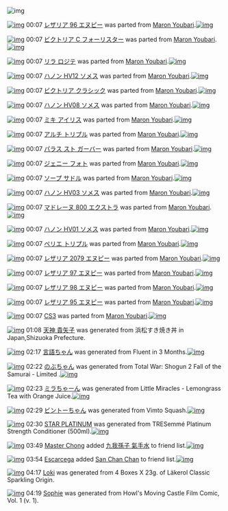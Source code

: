 ![img](http://gdrive-cdn.herokuapp.com/537b65a5bc09f0000721dda7/512px-barcode.png)

[![img](http://www.deviantsart.com/f213sj.png)](http://www.barcodekanojo.com/kanojo/645798/%E3%83%AC%E3%82%B6%E3%83%AA%E3%82%A2%2096%20%E3%82%A8%E3%83%8C%E3%83%94%E3%83%BC) 00:07 [レザリア 96 エヌピー](http://www.barcodekanojo.com/kanojo/645798/%E3%83%AC%E3%82%B6%E3%83%AA%E3%82%A2%2096%20%E3%82%A8%E3%83%8C%E3%83%94%E3%83%BC) was parted from [Maron Youbari](http://www.barcodekanojo.com/kanojo/645798/%E3%83%AC%E3%82%B6%E3%83%AA%E3%82%A2%2096%20%E3%82%A8%E3%83%8C%E3%83%94%E3%83%BC).[![img](http://www.deviantsart.com/1vr32eu.jpeg)](http://www.barcodekanojo.com/user/212228/Maron%20Youbari) 

[![img](http://www.deviantsart.com/1nec4ir.png)](http://www.barcodekanojo.com/kanojo/2513179/%E3%83%93%E3%82%AF%E3%83%88%E3%83%AA%E3%82%A2%20C%20%E3%83%95%E3%82%A9%E3%83%BC%E3%83%AA%E3%82%B9%E3%82%BF%E3%83%BC) 00:07 [ビクトリア C フォーリスター](http://www.barcodekanojo.com/kanojo/2513179/%E3%83%93%E3%82%AF%E3%83%88%E3%83%AA%E3%82%A2%20C%20%E3%83%95%E3%82%A9%E3%83%BC%E3%83%AA%E3%82%B9%E3%82%BF%E3%83%BC) was parted from [Maron Youbari](http://www.barcodekanojo.com/kanojo/2513179/%E3%83%93%E3%82%AF%E3%83%88%E3%83%AA%E3%82%A2%20C%20%E3%83%95%E3%82%A9%E3%83%BC%E3%83%AA%E3%82%B9%E3%82%BF%E3%83%BC).[![img](http://www.deviantsart.com/1vr32eu.jpeg)](http://www.barcodekanojo.com/user/212228/Maron%20Youbari) 

[![img](http://www.deviantsart.com/3sq16lr.png)](http://www.barcodekanojo.com/kanojo/2540186/%E3%83%AA%E3%83%A9%20%E3%83%AD%E3%82%B8%E3%83%86) 00:07 [リラ ロジテ](http://www.barcodekanojo.com/kanojo/2540186/%E3%83%AA%E3%83%A9%20%E3%83%AD%E3%82%B8%E3%83%86) was parted from [Maron Youbari](http://www.barcodekanojo.com/kanojo/2540186/%E3%83%AA%E3%83%A9%20%E3%83%AD%E3%82%B8%E3%83%86).[![img](http://www.deviantsart.com/1vr32eu.jpeg)](http://www.barcodekanojo.com/user/212228/Maron%20Youbari) 

[![img](http://www.deviantsart.com/4l9t2o.png)](http://www.barcodekanojo.com/kanojo/2515540/%E3%83%8F%E3%83%8E%E3%83%B3%20HV12%20%E3%82%BD%E3%83%A1%E3%82%B9) 00:07 [ハノン HV12 ソメス](http://www.barcodekanojo.com/kanojo/2515540/%E3%83%8F%E3%83%8E%E3%83%B3%20HV12%20%E3%82%BD%E3%83%A1%E3%82%B9) was parted from [Maron Youbari](http://www.barcodekanojo.com/kanojo/2515540/%E3%83%8F%E3%83%8E%E3%83%B3%20HV12%20%E3%82%BD%E3%83%A1%E3%82%B9).[![img](http://www.deviantsart.com/1vr32eu.jpeg)](http://www.barcodekanojo.com/user/212228/Maron%20Youbari) 

[![img](http://www.deviantsart.com/2g56hkl.png)](http://www.barcodekanojo.com/kanojo/2513145/%E3%83%93%E3%82%AF%E3%83%88%E3%83%AA%E3%82%A2%20%E3%82%AF%E3%83%A9%E3%82%B7%E3%83%83%E3%82%AF) 00:07 [ビクトリア クラシック](http://www.barcodekanojo.com/kanojo/2513145/%E3%83%93%E3%82%AF%E3%83%88%E3%83%AA%E3%82%A2%20%E3%82%AF%E3%83%A9%E3%82%B7%E3%83%83%E3%82%AF) was parted from [Maron Youbari](http://www.barcodekanojo.com/kanojo/2513145/%E3%83%93%E3%82%AF%E3%83%88%E3%83%AA%E3%82%A2%20%E3%82%AF%E3%83%A9%E3%82%B7%E3%83%83%E3%82%AF).[![img](http://www.deviantsart.com/1vr32eu.jpeg)](http://www.barcodekanojo.com/user/212228/Maron%20Youbari) 

[![img](http://www.deviantsart.com/1omn3vr.png)](http://www.barcodekanojo.com/kanojo/2515537/%E3%83%8F%E3%83%8E%E3%83%B3%20HV08%20%E3%82%BD%E3%83%A1%E3%82%B9) 00:07 [ハノン HV08 ソメス](http://www.barcodekanojo.com/kanojo/2515537/%E3%83%8F%E3%83%8E%E3%83%B3%20HV08%20%E3%82%BD%E3%83%A1%E3%82%B9) was parted from [Maron Youbari](http://www.barcodekanojo.com/kanojo/2515537/%E3%83%8F%E3%83%8E%E3%83%B3%20HV08%20%E3%82%BD%E3%83%A1%E3%82%B9).[![img](http://www.deviantsart.com/1vr32eu.jpeg)](http://www.barcodekanojo.com/user/212228/Maron%20Youbari) 

[![img](http://www.deviantsart.com/2ajqq2m.png)](http://www.barcodekanojo.com/kanojo/2523677/%E3%83%9F%E3%82%AD%20%E3%82%A2%E3%82%A4%E3%83%AA%E3%82%B9) 00:07 [ミキ アイリス](http://www.barcodekanojo.com/kanojo/2523677/%E3%83%9F%E3%82%AD%20%E3%82%A2%E3%82%A4%E3%83%AA%E3%82%B9) was parted from [Maron Youbari](http://www.barcodekanojo.com/kanojo/2523677/%E3%83%9F%E3%82%AD%20%E3%82%A2%E3%82%A4%E3%83%AA%E3%82%B9).[![img](http://www.deviantsart.com/1vr32eu.jpeg)](http://www.barcodekanojo.com/user/212228/Maron%20Youbari) 

[![img](http://www.deviantsart.com/2ijkotl.png)](http://www.barcodekanojo.com/kanojo/2529697/%E3%82%A2%E3%83%AB%E3%83%81%20%E3%83%88%E3%83%AA%E3%83%97%E3%83%AB) 00:07 [アルチ トリプル](http://www.barcodekanojo.com/kanojo/2529697/%E3%82%A2%E3%83%AB%E3%83%81%20%E3%83%88%E3%83%AA%E3%83%97%E3%83%AB) was parted from [Maron Youbari](http://www.barcodekanojo.com/kanojo/2529697/%E3%82%A2%E3%83%AB%E3%83%81%20%E3%83%88%E3%83%AA%E3%83%97%E3%83%AB).[![img](http://www.deviantsart.com/1vr32eu.jpeg)](http://www.barcodekanojo.com/user/212228/Maron%20Youbari) 

[![img](http://www.deviantsart.com/16j8i4i.png)](http://www.barcodekanojo.com/kanojo/2518696/%E3%83%91%E3%83%A9%E3%82%B9%20%E3%82%B9%E3%83%88%20%E3%82%AC%E3%83%BC%E3%83%90%E3%83%BC) 00:07 [パラス スト ガーバー](http://www.barcodekanojo.com/kanojo/2518696/%E3%83%91%E3%83%A9%E3%82%B9%20%E3%82%B9%E3%83%88%20%E3%82%AC%E3%83%BC%E3%83%90%E3%83%BC) was parted from [Maron Youbari](http://www.barcodekanojo.com/kanojo/2518696/%E3%83%91%E3%83%A9%E3%82%B9%20%E3%82%B9%E3%83%88%20%E3%82%AC%E3%83%BC%E3%83%90%E3%83%BC).[![img](http://www.deviantsart.com/1vr32eu.jpeg)](http://www.barcodekanojo.com/user/212228/Maron%20Youbari) 

[![img](http://www.deviantsart.com/1mfbjh0.png)](http://www.barcodekanojo.com/kanojo/2536510/%E3%82%B8%E3%82%A7%E3%83%8B%E3%83%BC%20%E3%83%95%E3%82%A9%E3%83%88) 00:07 [ジェニー フォト](http://www.barcodekanojo.com/kanojo/2536510/%E3%82%B8%E3%82%A7%E3%83%8B%E3%83%BC%20%E3%83%95%E3%82%A9%E3%83%88) was parted from [Maron Youbari](http://www.barcodekanojo.com/kanojo/2536510/%E3%82%B8%E3%82%A7%E3%83%8B%E3%83%BC%20%E3%83%95%E3%82%A9%E3%83%88).[![img](http://www.deviantsart.com/1vr32eu.jpeg)](http://www.barcodekanojo.com/user/212228/Maron%20Youbari) 

[![img](http://www.deviantsart.com/1tfl2c7.png)](http://www.barcodekanojo.com/kanojo/2532245/%E3%82%BD%E3%83%BC%E3%83%97%20%E3%82%B5%E3%83%89%E3%83%AB) 00:07 [ソープ サドル](http://www.barcodekanojo.com/kanojo/2532245/%E3%82%BD%E3%83%BC%E3%83%97%20%E3%82%B5%E3%83%89%E3%83%AB) was parted from [Maron Youbari](http://www.barcodekanojo.com/kanojo/2532245/%E3%82%BD%E3%83%BC%E3%83%97%20%E3%82%B5%E3%83%89%E3%83%AB).[![img](http://www.deviantsart.com/1vr32eu.jpeg)](http://www.barcodekanojo.com/user/212228/Maron%20Youbari) 

[![img](http://www.deviantsart.com/1ns2m2o.png)](http://www.barcodekanojo.com/kanojo/2515518/%E3%83%8F%E3%83%8E%E3%83%B3%20HV03%20%E3%82%BD%E3%83%A1%E3%82%B9) 00:07 [ハノン HV03 ソメス](http://www.barcodekanojo.com/kanojo/2515518/%E3%83%8F%E3%83%8E%E3%83%B3%20HV03%20%E3%82%BD%E3%83%A1%E3%82%B9) was parted from [Maron Youbari](http://www.barcodekanojo.com/kanojo/2515518/%E3%83%8F%E3%83%8E%E3%83%B3%20HV03%20%E3%82%BD%E3%83%A1%E3%82%B9).[![img](http://www.deviantsart.com/1vr32eu.jpeg)](http://www.barcodekanojo.com/user/212228/Maron%20Youbari) 

[![img](http://www.deviantsart.com/2kgrh6q.png)](http://www.barcodekanojo.com/kanojo/2523698/%E3%83%9E%E3%83%89%E3%83%AC%E3%83%BC%E3%83%8C%20800%20%E3%82%A8%E3%82%AF%E3%82%B9%E3%83%88%E3%83%A9) 00:07 [マドレーヌ 800 エクストラ](http://www.barcodekanojo.com/kanojo/2523698/%E3%83%9E%E3%83%89%E3%83%AC%E3%83%BC%E3%83%8C%20800%20%E3%82%A8%E3%82%AF%E3%82%B9%E3%83%88%E3%83%A9) was parted from [Maron Youbari](http://www.barcodekanojo.com/kanojo/2523698/%E3%83%9E%E3%83%89%E3%83%AC%E3%83%BC%E3%83%8C%20800%20%E3%82%A8%E3%82%AF%E3%82%B9%E3%83%88%E3%83%A9).[![img](http://www.deviantsart.com/1vr32eu.jpeg)](http://www.barcodekanojo.com/user/212228/Maron%20Youbari) 

[![img](http://www.deviantsart.com/o1nvci.png)](http://www.barcodekanojo.com/kanojo/2515513/%E3%83%8F%E3%83%8E%E3%83%B3%20HV01%20%E3%82%BD%E3%83%A1%E3%82%B9) 00:07 [ハノン HV01 ソメス](http://www.barcodekanojo.com/kanojo/2515513/%E3%83%8F%E3%83%8E%E3%83%B3%20HV01%20%E3%82%BD%E3%83%A1%E3%82%B9) was parted from [Maron Youbari](http://www.barcodekanojo.com/kanojo/2515513/%E3%83%8F%E3%83%8E%E3%83%B3%20HV01%20%E3%82%BD%E3%83%A1%E3%82%B9).[![img](http://www.deviantsart.com/1vr32eu.jpeg)](http://www.barcodekanojo.com/user/212228/Maron%20Youbari) 

[![img](http://www.deviantsart.com/1d11nhv.png)](http://www.barcodekanojo.com/kanojo/2523427/%E3%83%9A%E3%83%AA%E3%82%A8%20%E3%83%88%E3%83%AA%E3%83%97%E3%83%AB) 00:07 [ペリエ トリプル](http://www.barcodekanojo.com/kanojo/2523427/%E3%83%9A%E3%83%AA%E3%82%A8%20%E3%83%88%E3%83%AA%E3%83%97%E3%83%AB) was parted from [Maron Youbari](http://www.barcodekanojo.com/kanojo/2523427/%E3%83%9A%E3%83%AA%E3%82%A8%20%E3%83%88%E3%83%AA%E3%83%97%E3%83%AB).[![img](http://www.deviantsart.com/1vr32eu.jpeg)](http://www.barcodekanojo.com/user/212228/Maron%20Youbari) 

[![img](http://www.deviantsart.com/2jvipij.png)](http://www.barcodekanojo.com/kanojo/645924/%E3%83%AC%E3%82%B6%E3%83%AA%E3%82%A2%202079%20%E3%82%A8%E3%83%8C%E3%83%94%E3%83%BC) 00:07 [レザリア 2079 エヌピー](http://www.barcodekanojo.com/kanojo/645924/%E3%83%AC%E3%82%B6%E3%83%AA%E3%82%A2%202079%20%E3%82%A8%E3%83%8C%E3%83%94%E3%83%BC) was parted from [Maron Youbari](http://www.barcodekanojo.com/kanojo/645924/%E3%83%AC%E3%82%B6%E3%83%AA%E3%82%A2%202079%20%E3%82%A8%E3%83%8C%E3%83%94%E3%83%BC).[![img](http://www.deviantsart.com/1vr32eu.jpeg)](http://www.barcodekanojo.com/user/212228/Maron%20Youbari) 

[![img](http://www.deviantsart.com/13ek941.png)](http://www.barcodekanojo.com/kanojo/631682/%E3%83%AC%E3%82%B6%E3%83%AA%E3%82%A2%2097%20%E3%82%A8%E3%83%8C%E3%83%94%E3%83%BC) 00:07 [レザリア 97 エヌピー](http://www.barcodekanojo.com/kanojo/631682/%E3%83%AC%E3%82%B6%E3%83%AA%E3%82%A2%2097%20%E3%82%A8%E3%83%8C%E3%83%94%E3%83%BC) was parted from [Maron Youbari](http://www.barcodekanojo.com/kanojo/631682/%E3%83%AC%E3%82%B6%E3%83%AA%E3%82%A2%2097%20%E3%82%A8%E3%83%8C%E3%83%94%E3%83%BC).[![img](http://www.deviantsart.com/1vr32eu.jpeg)](http://www.barcodekanojo.com/user/212228/Maron%20Youbari) 

[![img](http://www.deviantsart.com/2qq4de9.png)](http://www.barcodekanojo.com/kanojo/645782/%E3%83%AC%E3%82%B6%E3%83%AA%E3%82%A2%2098%20%E3%82%A8%E3%83%8C%E3%83%94%E3%83%BC) 00:07 [レザリア 98 エヌピー](http://www.barcodekanojo.com/kanojo/645782/%E3%83%AC%E3%82%B6%E3%83%AA%E3%82%A2%2098%20%E3%82%A8%E3%83%8C%E3%83%94%E3%83%BC) was parted from [Maron Youbari](http://www.barcodekanojo.com/kanojo/645782/%E3%83%AC%E3%82%B6%E3%83%AA%E3%82%A2%2098%20%E3%82%A8%E3%83%8C%E3%83%94%E3%83%BC).[![img](http://www.deviantsart.com/1vr32eu.jpeg)](http://www.barcodekanojo.com/user/212228/Maron%20Youbari) 

[![img](http://www.deviantsart.com/2sk3b6g.png)](http://www.barcodekanojo.com/kanojo/631662/%E3%83%AC%E3%82%B6%E3%83%AA%E3%82%A2%20%2095%20%E3%82%A8%E3%83%8C%E3%83%94%E3%83%BC) 00:07 [レザリア  95 エヌピー](http://www.barcodekanojo.com/kanojo/631662/%E3%83%AC%E3%82%B6%E3%83%AA%E3%82%A2%20%2095%20%E3%82%A8%E3%83%8C%E3%83%94%E3%83%BC) was parted from [Maron Youbari](http://www.barcodekanojo.com/kanojo/631662/%E3%83%AC%E3%82%B6%E3%83%AA%E3%82%A2%20%2095%20%E3%82%A8%E3%83%8C%E3%83%94%E3%83%BC).[![img](http://www.deviantsart.com/1vr32eu.jpeg)](http://www.barcodekanojo.com/user/212228/Maron%20Youbari) 

[![img](http://www.deviantsart.com/1ks9h5v.png)](http://www.barcodekanojo.com/kanojo/77208/CS3) 00:07 [CS3](http://www.barcodekanojo.com/kanojo/77208/CS3) was parted from [Maron Youbari](http://www.barcodekanojo.com/kanojo/77208/CS3).[![img](http://www.deviantsart.com/1vr32eu.jpeg)](http://www.barcodekanojo.com/user/212228/Maron%20Youbari) 

[![img](http://www.deviantsart.com/22dk1m9.png)](http://www.barcodekanojo.com/kanojo/3192415/%E5%A4%A9%E7%A5%9E%20%E8%B2%B4%E7%9F%A2%E5%AD%90) 01:08 [天神 貴矢子](http://www.barcodekanojo.com/kanojo/3192415/%E5%A4%A9%E7%A5%9E%20%E8%B2%B4%E7%9F%A2%E5%AD%90) was generated from 浜松すき焼き丼 in Japan,Shizuoka Prefecture.

[![img](http://www.deviantsart.com/2vu3et.png)](http://www.barcodekanojo.com/kanojo/3192416/%E8%A8%80%E8%AA%9E%E3%81%A1%E3%82%83%E3%82%93) 02:17 [言語ちゃん](http://www.barcodekanojo.com/kanojo/3192416/%E8%A8%80%E8%AA%9E%E3%81%A1%E3%82%83%E3%82%93) was generated from Fluent in 3 Months.[![img](http://www.deviantsart.com/3ahi342.jpeg)](http://www.barcodekanojo.com/product_images/barcode/6017727/1423156621/Fluent%20in%203%20Months.jpg) 

[![img](http://www.deviantsart.com/28mrice.png)](http://www.barcodekanojo.com/kanojo/3192417/%E3%81%AE%E3%81%B6%E3%81%A1%E3%82%83%E3%82%93) 02:22 [のぶちゃん](http://www.barcodekanojo.com/kanojo/3192417/%E3%81%AE%E3%81%B6%E3%81%A1%E3%82%83%E3%82%93) was generated from Total War: Shogun 2 Fall of the Samurai - Limited .[![img](http://www.deviantsart.com/1t69li9.jpeg)](http://www.barcodekanojo.com/product_images/barcode/6017728/1423156888/Total%20War%3A%20Shogun%202%20Fall%20of%20the%20Samurai%20-%20Limited%20.jpg) 

[![img](http://www.deviantsart.com/2l598su.png)](http://www.barcodekanojo.com/kanojo/3192418/%E3%83%9F%E3%83%A9%E3%81%A1%E3%82%83%E3%83%BC%E3%82%93) 02:23 [ミラちゃーん](http://www.barcodekanojo.com/kanojo/3192418/%E3%83%9F%E3%83%A9%E3%81%A1%E3%82%83%E3%83%BC%E3%82%93) was generated from Little Miracles - Lemongrass Tea with Orange Juice.[![img](http://www.deviantsart.com/2f07ch7.jpeg)](http://www.barcodekanojo.com/product_images/barcode/6017729/1423156983/Little%20Miracles%20-%20Lemongrass%20Tea%20with%20Orange%20Juice.jpg) 

[![img](http://www.deviantsart.com/3qflluf.png)](http://www.barcodekanojo.com/kanojo/3192419/%E3%83%93%E3%83%B3%E3%83%88%E3%83%BC%E3%81%A1%E3%82%83%E3%82%93) 02:29 [ビントーちゃん](http://www.barcodekanojo.com/kanojo/3192419/%E3%83%93%E3%83%B3%E3%83%88%E3%83%BC%E3%81%A1%E3%82%83%E3%82%93) was generated from Vimto Squash.[![img](http://www.deviantsart.com/15dq1jh.jpeg)](http://www.barcodekanojo.com/product_images/barcode/6017730/1423157289/Vimto%20Squash.jpg) 

[![img](http://www.deviantsart.com/1jondrb.png)](http://www.barcodekanojo.com/kanojo/3192420/STAR%20PLATINUM) 02:30 [STAR PLATINUM](http://www.barcodekanojo.com/kanojo/3192420/STAR%20PLATINUM) was generated from TRESemmé Platinum Strength Conditioner (500ml).[![img](http://www.deviantsart.com/35knn5j.jpeg)](http://www.barcodekanojo.com/product_images/barcode/6017731/1423157406/50x50xTRESemm,PC3,PA9,P20Platinum,P20Strength,P20Conditioner,P20,P28500ml,P29.jpg,qw=88,ah=88.pagespeed.ic.HXww50L_iK.jpg) 

[![img](http://www.deviantsart.com/1oi1b7e.jpeg)](http://www.barcodekanojo.com/user/402025/Master%20Chong) 03:49 [Master Chong](http://www.barcodekanojo.com/user/402025/Master%20Chong) added [九我孫子 氣手水](http://www.barcodekanojo.com/kanojo/2915776/%E4%B9%9D%E6%88%91%E5%AD%AB%E5%AD%90%20%E6%B0%A3%E6%89%8B%E6%B0%B4) to friend list.[![img](http://www.deviantsart.com/29maq7v.png)](http://www.barcodekanojo.com/kanojo/2915776/%E4%B9%9D%E6%88%91%E5%AD%AB%E5%AD%90%20%E6%B0%A3%E6%89%8B%E6%B0%B4) 

[![img](http://www.deviantsart.com/234nsul.jpeg)](http://www.barcodekanojo.com/user/500044/Escarcega) 03:54 [Escarcega](http://www.barcodekanojo.com/user/500044/Escarcega) added [San Chan Chan](http://www.barcodekanojo.com/kanojo/2752662/San%20Chan%20Chan) to friend list.[![img](http://www.deviantsart.com/28teivh.png)](http://www.barcodekanojo.com/kanojo/2752662/San%20Chan%20Chan) 

[![img](http://www.deviantsart.com/3am290t.png)](http://www.barcodekanojo.com/kanojo/3192421/Loki) 04:17 [Loki](http://www.barcodekanojo.com/kanojo/3192421/Loki) was generated from 4 Boxes X 23g. of Läkerol Classic Sparkling Origin.

[![img](http://www.deviantsart.com/4sq4hp.png)](http://www.barcodekanojo.com/kanojo/3192422/Sophie) 04:19 [Sophie](http://www.barcodekanojo.com/kanojo/3192422/Sophie) was generated from Howl's Moving Castle Film Comic, Vol. 1 (v. 1).

